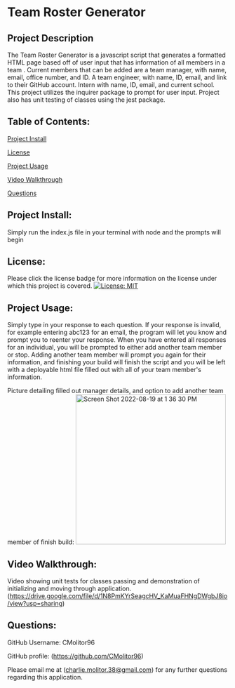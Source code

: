 # **Team Roster Generator**

## Project Description
The Team Roster Generator is a javascript script that generates a formatted HTML page based off of user input that has information of all members in a team . Current members that can be added are a team manager, with name, email, office number, and ID. A team engineer, with name, ID, email, and link to their GitHub account. Intern with name, ID, email, and current school. This project utilizes the inquirer package to prompt for user input. Project also has unit testing of classes using the jest package.

## Table of Contents:
[Project Install](#project-install)

[License](#license)

[Project Usage](#project-usage)

[Video Walkthrough](#video-walkthrough)

[Questions](#questions)

## Project Install:
Simply run the index.js file in your terminal with node and the prompts will begin


## License:
Please click the license badge for more information on the license under which this project is covered.
[![License: MIT](https://img.shields.io/badge/License-MIT-yellow.svg)](https://opensource.org/licenses/MIT)

## Project Usage:
Simply type in your response to each question. If your response is invalid, for example entering abc123 for an email, the program will let you know and prompt you to reenter your response. When you have entered all responses for an individual, you will be prompted to either add another team member or stop. Adding another team member will prompt you again for their information, and finishing your build will finish the script and you will be left with a deployable html file filled out with all of your team member's information.

Picture detailing filled out manager details, and option to add another team member of finish build:
<img width="342" alt="Screen Shot 2022-08-19 at 1 36 30 PM" src="https://user-images.githubusercontent.com/103666997/185703374-f234e9a3-989f-4daf-993a-ae0d5b2398bd.png">

## Video Walkthrough:
Video showing unit tests for classes passing and demonstration of initializing and moving through application.
(https://drive.google.com/file/d/1N8PmKYrSeagcHV_KaMuaFHNgDWgbJ8io/view?usp=sharing)



## Questions:
GitHub Username: CMolitor96

GitHub profile: (https://github.com/CMolitor96)

Please email me at (charlie.molitor.38@gmail.com) for any further questions regarding this application.
